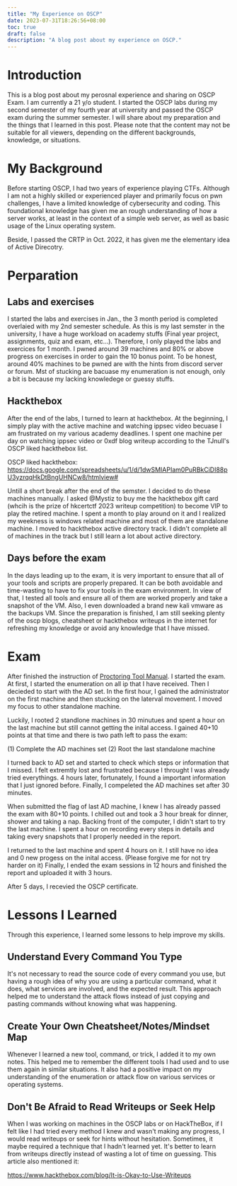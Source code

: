 ```yaml
---
title: "My Experience on OSCP"
date: 2023-07-31T18:26:56+08:00
toc: true
draft: false
description: "A blog post about my experience on OSCP."
---
```


# Introduction

This is a blog post about my perosnal experience and sharing on OSCP Exam. I am currently a 21 y/o student. I started the OSCP labs during my second semester of my fourth year at university and passed the OSCP exam during the summer semester. I will share about my preparation and the things that I learned in this post. Please note that the content may not be suitable for all viewers, depending on the different backgrounds, knowledge, or situations.

# My Background

Before starting OSCP, I had two years of experience playing CTFs. Although I am not a highly skilled or experienced player and primarily focus on pwn challenges, I have a limited knowledge of cybersecurity and coding. This foundational knowledge has given me an rough understanding of how a server works, at least in the context of a simple web server, as well as basic usage of the Linux operating system.

Beside, I passed the CRTP in Oct. 2022, it has given me the elementary idea of Active Direcotry.

# Perparation

## Labs and exercises
I started the labs and exercises in Jan., the 3 month period is completed overlaied with my 2nd semester schedule. As this is my last semster in the university, I have a huge workload on academy stuffs (Final year project, assignments, quiz and exam, etc...). Therefore, I only played the labs and exercices for 1 month. I pwned around 39 machines and 80% or above progress on exercises in order to gain the 10 bonus point. To be honest, around 40% machines to be pwned are with the hints from discord server or forum. Mst of stucking are bacuase my enumeration is not enough, only a bit is because my lacking knowledege or guessy stuffs.

## Hackthebox
After the end of the labs, I turned to learn at hackthebox. At the beginning, I simply play with the active machine and watching ippsec video becuase I am frustrated on my various academy deadlines. I spent one machine per day on watching ippsec video or 0xdf blog writeup according to the TJnull's OSCP liked hackthebox list.

OSCP liked hackthebox: https://docs.google.com/spreadsheets/u/1/d/1dwSMIAPIam0PuRBkCiDI88pU3yzrqqHkDtBngUHNCw8/htmlview#

Untill a short break after the end of the semster. I decided to do these machines manually. I asked @Mystiz to buy me the hackthebox gift card (whcih is the prize of hkcertctf 2023 writeup competition) to become VIP to play the retired machine. I spent a month to play around on it and I realized my weekness is windows related machine and most of them are standalone machine. I moved to hackthebox active directory track. I didn't complete all of machines in the track but I still learn a lot about active directory.

## Days before the exam
In the days leading up to the exam, it is very important to ensure that all of your tools and scripts are properly prepared. It can be both avoidable and time-wasting to have to fix your tools in the exam environment. In view of that, I tested all tools and ensure all of them are worked properly and take a snapshot of the VM. Also, I even downloaded a brand new kali vmware as the backups VM. Since the preparation is finished, I am still seeking plenty of the oscp blogs, cheatsheet or hackthebox writeups in the internet for refreshing my knowledge or avoid any knowledge that I have missed.

# Exam
After finished the instruction of [Proctoring Tool Manual](https://help.offsec.com/hc/en-us/articles/360050299352). I started the exam. At first, I started the enumeration on all ip that I have received. Then I decieded to start with the AD set. In the first hour, I gained the administrator on the first machine and then stucking on the laterval movement. I moved my focus to other standalone machine. 

Luckily, I rooted 2 standlone machines in 30 minutues and spent a hour on the last machine but still cannot getting the inital access. I gained 40+10 points at that time and there is two path left to pass the exam: 

(1) Complete the AD machines set
(2) Root the last standalone machine

I turned back to AD set and started to check which steps or information that I missed. I felt extremtly lost and frustrated because I throught I was already tried everythings. 4 hours later, fortunately, I found a important information that I just ignored before. Finally, I compeleted the AD machines set after 30 minutes.

When submitted the flag of last AD machine, I knew I has already passed the exam with 80+10 points. I chilled out and took a 3 hour break for dinner, shower and taking a nap. Backing front of the computer, I didn't start to try the last machine. I spent a hour on recording every steps in details and taking every snapshots that I properly needed in the report.

I returned to the last machine and spent 4 hours on it. I still have no idea and 0 new progess on the inital access. (Please forgive me for not try harder on it) Finally, I ended the exam sessions in 12 hours and finished the report and uploaded it with 3 hours.

After 5 days, I recevied the OSCP certificate.

# Lessons I Learned
Through this experience, I learned some lessons to help improve my skills.

## Understand Every Command You Type
It's not necessary to read the source code of every command you use, but having a rough idea of why you are using a particular command, what it does, what services are involved, and the expected result. This approach helped me to understand the attack flows instead of just copying and pasting commands without knowing what was happening.

## Create Your Own Cheatsheet/Notes/Mindset Map
Whenever I learned a new tool, command, or trick, I added it to my own notes. This helped me to remember the different tools I had used and to use them again in similar situations. It also had a positive impact on my understanding of the enumeration or attack flow on various services or operating systems.

## Don't Be Afraid to Read Writeups or Seek Help
When I was working on machines in the OSCP labs or on HackTheBox, if I felt like I had tried every method I knew and wasn't making any progress, I would read writeups or seek for hints without hesitation. Sometimes, it maybe required a technique that I hadn't learned yet. It's better to learn from writeups directly instead of wasting a lot of time on guessing.
This article also mentioned it:

https://www.hackthebox.com/blog/It-is-Okay-to-Use-Writeups

<!--more-->
